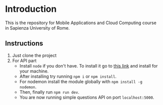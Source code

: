 # Introduction

This is the repository for Mobile Applications and Cloud Computing course in Sapienza University of Rome.

## Instructions

1. Just clone the project
2. For API part
   - Install `node` if you don't have. To install it go to [this link](https://nodejs.org/en/download/) and install for your machine.
   - After installing try running `npm i` or `npm install`.
   - For nodemon install the module globally with `npm install -g nodemon`.
   - Then, finally run `npm run dev`.
   - You are now running simple questions API on port `localhost:5000`.
